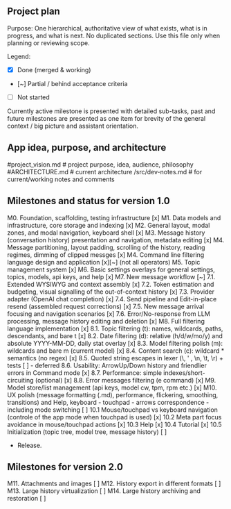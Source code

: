 ## Project plan

Purpose: One hierarchical, authoritative view of what exists, what is in progress, and what is next. No duplicated sections. Use this file only when planning or reviewing scope.

Legend:
- [x] Done (merged & working)
- [~] Partial / behind acceptance criteria
- [ ] Not started

Currently active milestone is presented with detailed sub-tasks, past and future milestones are presented as one item for brevity of the general context / big picture and assistant orientation.

## App idea, purpose, and architecture

#project_vision.md # project purpose, idea, audience, philosophy
#ARCHITECTURE.md # current architecture
/src/dev-notes.md # for current/working notes and comments

## Milestones and status for version 1.0

M0. Foundation, scaffolding, testing infrastructure [x]
M1. Data models and infrastructure, core storage and indexing [x]
M2. General layout, modal zones, and modal navigation, keyboard shell [x]
M3. Message history (conversation history) presentation and navigation, metadata editing [x]
M4. Message partitioning, layout padding, scrolling of the history, reading regimes, dimming of clipped messges [x]
M4. Command line filtering language design and application [x][~] (not all operators)
M5. Topic management system [x]
M6. Basic settings overlays for general settings, topics, models, api keys, and help [x]
M7. New message workflow [~]
    7.1. Extended WYSIWYG and context assembly [x]
    7.2. Token estimation and budgeting, visual signalling of the out-of-context history [x]
    7.3. Provider adapter (OpenAI chat completion) [x]
    7.4. Send pipeline and Edit-in-place resend (assembled request corrections) [x]
    7.5. New message arrival focusing and navigation scenarios [x]
    7.6. Error/No-response from LLM processing, message history editing and deletion [x]
M8. Full filtering language implementation [x]
    8.1. Topic filtering (t): names, wildcards, paths, descendants, and bare t [x]
    8.2. Date filtering (d): relative (h/d/w/mo/y) and absolute YYYY-MM-DD, daily stat overlay [x]
    8.3. Model filtering polish (m): wildcards and bare m (current model) [x]
    8.4. Content search (c): wildcard * semantics (no regex) [x]
    8.5. Quoted string escapes in lexer (\\, \' , \n, \t, \r) + tests [ ] - deferred
    8.6. Usability: ArrowUp/Down history and friendlier errors in Command mode [x]
    8.7. Performance: simple indexes/short-circuiting (optional) [x]
    8.8. Error messages filtering (e command) [x]
M9. Model store/list management (api keys, model cw, tpm, rpm etc.) [x]
M10. UX polish (message formatting (.md), performance, flickering, smoothing, transitions) and Help, keyboard - touchpad - arrows correspondence - including mode switching [ ]
    10.1 Mouse/touchpad vs keyboard navigation (controle of the app mode when touchpad is used) [x]
    10.2 Meta part focus avoidance in mouse/touchpad actions [x]
    10.3 Help [x]
    10.4 Tutorial [x]
    10.5 Initialization (topic tree, model tree, message history) [ ]

- Release.

## Milestones for version 2.0

M11. Attachments and images [ ]
M12. History export in different formats [ ]
M13. Large history virtualization [ ]
M14. Large history archiving and restoration [ ]
